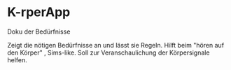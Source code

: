 # K-rperApp
Doku der Bedürfnisse

Zeigt die nötigen Bedürfnisse an und lässt sie Regeln. Hilft beim "hören auf den Körper" , Sims-like. Soll zur Veranschaulichung der Körpersignale helfen.
